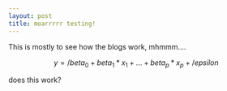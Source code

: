 ```yaml
---
layout: post
title: moarrrrr testing!
---
```

This is mostly to see how the blogs work, mhmmm....

$$ y = /beta_0 + beta_1*x_1 + ... + beta_p*x_p + /epsilon $$

does this work? 